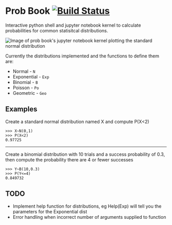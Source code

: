 # Prob Book [![Build Status](https://travis-ci.com/TomJamesGray/prob-book.svg?branch=master)](https://travis-ci.com/TomJamesGray/prob-book)
Interactive python shell and jupyter notebook kernel
to calculate probabilities for common statisitcal
distributions.

![Image of prob book's jupyter notebook kernel plotting the
standard normal distribution](jupyter_eg.png)

Currently the distributions implemented and the functions to define them are:
* Normal - `N`
* Exponential - `Exp`
* Binomial - `B`
* Poisson - `Po`
* Geometric - `Geo`

## Examples
Create a standard normal distribution named X and compute P(X<2)
```
>>> X~N(0,1)
>>> P(X<2)
0.97725
```
---
Create a binomial distribution with 10 trials and a success probability
of 0.3, then compute the probability there are 4 or fewer successes
```
>>> Y~B(10,0.3)
>>> P(Y<=4)
0.849732
```

## TODO
* Implement help function for distributions, eg Help(Exp) will tell you the
parameters for the Exponential dist
* Error handling when incorrect number of arguments supplied to function